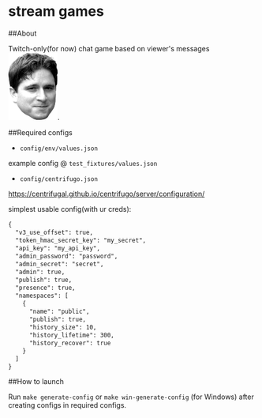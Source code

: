 # stream games

##About

Twitch-only(for now) chat game based on viewer's messages ![Kapp](https://github.com/toxicOctopus/sg/blob/master/kappa.png?raw=true).

##Required configs

- `config/env/values.json`

example config @ `test_fixtures/values.json`


- `config/centrifugo.json`

https://centrifugal.github.io/centrifugo/server/configuration/

simplest usable config(with ur creds):

```
{
  "v3_use_offset": true,
  "token_hmac_secret_key": "my_secret",
  "api_key": "my_api_key",
  "admin_password": "password",
  "admin_secret": "secret",
  "admin": true,
  "publish": true,
  "presence": true,
  "namespaces": [
    {
      "name": "public",
      "publish": true,
      "history_size": 10,
      "history_lifetime": 300,
      "history_recover": true
    }
  ]
}
```

##How to launch

Run `make generate-config` or `make win-generate-config` (for Windows) after
creating configs in required configs.
